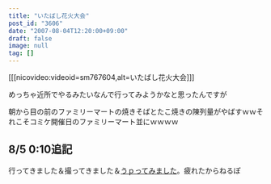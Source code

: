 ```yaml
---
title: "いたばし花火大会"
post_id: "3606"
date: "2007-08-04T12:20:00+09:00"
draft: false
image: null
tag: []
---
```



[[[nicovideo:videoid=sm767604,alt=いたばし花火大会]]]

めっちゃ近所でやるみたいなんで行ってみようかなと思ったんですが

朝から目の前のファミリーマートの焼きそばとたこ焼きの陳列量がやばすｗｗそれこそコミケ開催日のファミリーマート並にｗｗｗｗ

## 8/5 0:10追記

行ってきました＆撮ってきました＆[うｐってみました](http://www.nicovideo.jp/watch/sm767604)。疲れたからねるぽ

